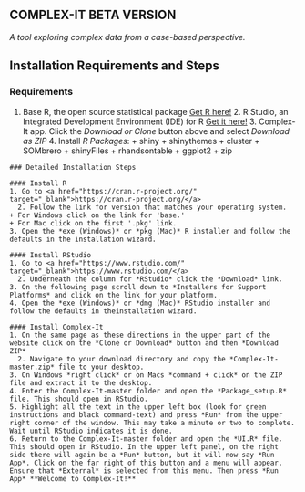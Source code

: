 <!---![alt text](https://github.com/Cschimpf/Complex-It/blob/master/logo_header.png "Logo Title Text")--->
  
  ## COMPLEX-IT BETA VERSION
  *A tool exploring complex data from a case-based perspective.* 
  
  ## Installation Requirements and Steps
  
  
  ### Requirements 
  1. Base R, the open source statistical package <a href="https://cran.r-project.org/" target="_blank">Get R here!</a>
    2. R Studio, an Integrated Development Environment (IDE) for R <a href="https://www.rstudio.com/" target="_blank">Get it here!</a>
      3. Complex-It app. Click the *Download or Clone* button above and select *Download as ZIP*
      4. Install *R Packages*:
    + shiny
    + shinythemes
    + cluster
    + SOMbrero
    + shinyFiles
    + rhandsontable
    + ggplot2
    + zip
    
    
    ### Detailed Installation Steps
    
    #### Install R
    1. Go to <a href="https://cran.r-project.org/" target="_blank">https://cran.r-project.org/</a>
      2. Follow the link for version that matches your operating system.
    + For Windows click on the link for 'base.'
    + For Mac click on the first '.pkg' link.
    3. Open the *exe (Windows)* or *pkg (Mac)* R installer and follow the defaults in the installation wizard.
    
    #### Install RStudio
    1. Go to <a href="https://www.rstudio.com/" target="_blank">https://www.rstudio.com/</a>
      2. Underneath the column for *RStudio* click the *Download* link.
    3. On the following page scroll down to *Installers for Support Platforms* and click on the link for your platform.
    4. Open the *exe (Windows)* or *dmg (Mac)* RStudio installer and follow the defaults in theinstallation wizard.
    
    #### Install Complex-It
    1. On the same page as these directions in the upper part of the website click on the *Clone or Download* button and then *Download ZIP*
      2. Navigate to your download directory and copy the *Complex-It-master.zip* file to your desktop.
    3. On Windows *right click* or on Macs *command + click* on the ZIP file and extract it to the desktop.
    4. Enter the Complex-It-master folder and open the *Package_setup.R* file. This should open in RStudio.
    5. Highlight all the text in the upper left box (look for green instructions and black command-text) and press *Run* from the upper right corner of the window. This may take a minute or two to complete. Wait until RStudio indicates it is done.
    6. Return to the Complex-It-master folder and open the *UI.R* file. This should open in RStudio. In the upper left panel, on the right side there will again be a *Run* button, but it will now say *Run App*. Click on the far right of this button and a menu will appear. Ensure that *External* is selected from this menu. Then press *Run App* **Welcome to Complex-It!**

